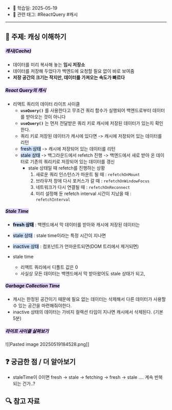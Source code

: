 
- 📅 학습일: 2025-05-19
- 🧩 관련 태그: #ReactQuery #캐시

---

## 📘 주제: 캐싱 이해하기

##### <mark style="background: #D2B3FFA6;">캐시(Cache)</mark>

- 데이터를 미리 복사해 놓는 **임시 저장소**
- 데이터를 저장해 두었다가 백엔드에 요청할 필요 없이 바로 보여줌
- **저장 공간의 크기는 작지만, 데이터를 가져오는 속도가 빠르다**


##### <mark style="background: #D2B3FFA6;">React Query의 캐시</mark>

- 리액트 쿼리의 데이터 라이프 사이클
	- **`useQuery()`** 를 사용한다고 무조건 쿼리 함수가 실행되어 백엔드로부터 데이터를 받아오는 것이 아니다
	- **`useQuery()`** 는 먼저 전달받은 쿼리 키로 캐시에 저장된 데이터가 있는지 확인한다.
	- 쿼리 키로 저장된 데이터가 캐시에 있다면 -> 캐시에 저장되어 있는 데이터를 리턴
	- <mark style="background: #ADCCFFA6;"> fresh </mark><mark style="background: #ADCCFFA6;"> 상태</mark> -> 캐시에 저장되어 있는 데이터를 리턴
	- <mark style="background: #ADCCFFA6;"> stale </mark><mark style="background: #ADCCFFA6;"> 상태</mark> -> 백그라운드에서 refetch 진행 -> 백엔드에서 새로 받아 온 데이터로 기존의 쿼리키로 저장되어 있는 데이터를 갱신
		- stale 상태일 때 refetch를 진행하는 상황
			1. 새로운 쿼리 인스턴스가 마운트 될 때 : `refetchOnMount`
			2. 브라우저 창에 다시 포커스가 갈 때 : `refetchOnWindowFocus`
			3. 네트워크가 다시 연결될 때 : `refetchOnReconnect`
			4. 미리 설정해 둔 refetch interval 시간이 지났을 때 : `refetchInterval`


##### <mark style="background: #D2B3FFA6;">Stale Time</mark>

- **<mark style="background: #ADCCFFA6;">fresh 상태</mark>** : 백엔드에서 막 데이터를 받아와 캐시에 저장된 데이터는 
- <mark style="background: #ADCCFFA6;">stale 상태</mark> :  stale time이라는 특정 시간이 지나면 
- <mark style="background: #ADCCFFA6;">inactive 상태</mark> : 컴포넌트가 언마운트되면(DOM 트리에서 제거되면) 

- stale time
	- 리액트 쿼리에서 디폴트 값은 0
	- 사실상 모든 데이터는 백엔드에서 막 받아왔어도 stale 상태가 되고, 


##### <mark style="background: #D2B3FFA6;">Garbage Collection Time</mark>

- 캐시는 한정된 공간이기 때문에 필요 없는 데이터는 삭제해서 다른 데이터가 사용할 수 있는 공간을 마련해줘야한다.
- inactive 상태의 데이터는 가비지 컬렉션 타임이 지나면 캐시에서 삭제된다. (기본 5분)



##### <mark style="background: #D2B3FFA6;">라이프 사이클 살펴보기</mark>

![[Pasted image 20250519184528.png]]


## ❓ 궁금한 점 / 더 알아보기

- staleTime이 0이면 fresh -> stale -> fetching -> fresh -> stale .... 계속 반복되는 건가..?


## 🔍 참고 자료

